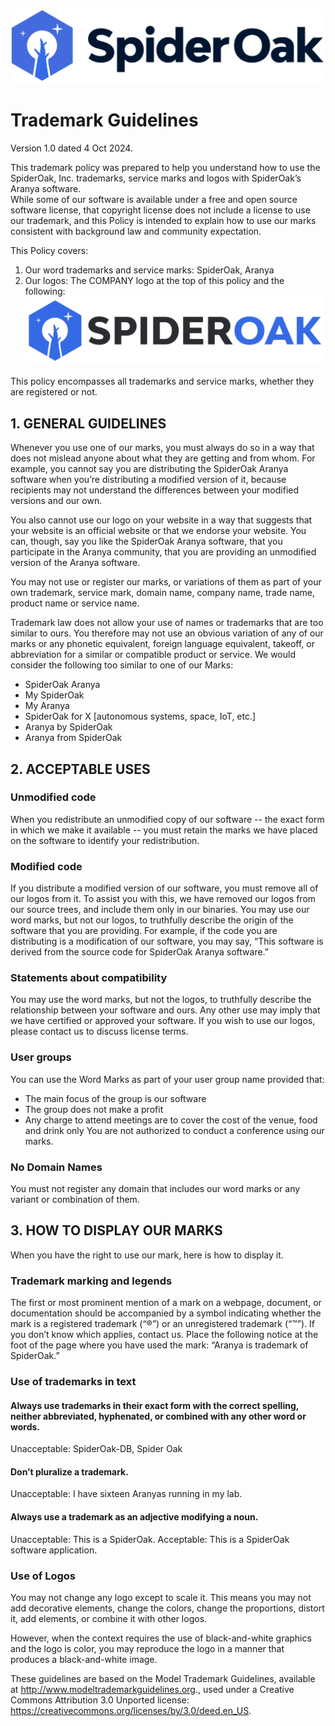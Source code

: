 ![alt text](images/SpiderOak.png "SpiderOak Logo")

# Trademark Guidelines
Version 1.0 dated 4 Oct 2024.

This trademark policy was prepared to help you understand how to use the SpiderOak, Inc. trademarks, service marks and logos with SpiderOak’s Aranya software.  
While some of our software is available under a free and open source software license, that copyright license does not include a license to use our trademark, and this Policy is intended to explain how to use our marks consistent with background law and community expectation.

This Policy covers:
1. Our word trademarks and service marks: SpiderOak, Aranya 
2. Our logos: The COMPANY logo at the top of this policy and the following:
![alt text](images/SpiderOak2.png "SpiderOak Logo 2")

This policy encompasses all trademarks and service marks, whether they are registered or not.

## 1. GENERAL GUIDELINES
Whenever you use one of our marks, you must always do so in a way that does not mislead anyone about what they are getting and from whom. For example, you cannot say you are distributing the SpiderOak Aranya software when you’re distributing a modified version of it, because recipients may not understand the differences between your modified versions and our own. 

You also cannot use our logo on your website in a way that suggests that your website is an official website or that we endorse your website. 
You can, though, say you like the SpiderOak Aranya software, that you participate in the Aranya community, that you are providing an unmodified version of the Aranya software.

You may not use or register our marks, or variations of them as part of your own trademark, service mark, domain name, company name, trade name, product name or service name.

Trademark law does not allow your use of names or trademarks that are too similar to ours. You therefore may not use an obvious variation of any of our marks or any phonetic equivalent, foreign language equivalent, takeoff, or abbreviation for a similar or compatible product or service. We would consider the following too similar to one of our Marks:
- SpiderOak Aranya
- My SpiderOak
- My Aranya
- SpiderOak for X [autonomous systems, space, IoT, etc.]
- Aranya by SpiderOak
- Aranya from SpiderOak

## 2. ACCEPTABLE USES

### Unmodified code 
When you redistribute an unmodified copy of our software -- the exact form in which we make it available -- you must retain the marks we have placed on the software to identify your redistribution. 

### Modified code
If you distribute a modified version of our software, you must remove all of our logos from it. To assist you with this, we have removed our logos from our source trees, and include them only in our binaries. You may use our word marks, but not our logos, to truthfully describe the origin of the software that you are providing.  For example, if the code you are distributing is a modification of our software, you may say, “This software is derived from the source code for SpiderOak Aranya software.” 

### Statements about compatibility
You may use the word marks, but not the logos, to truthfully describe the relationship between your software and ours. Any other use may imply that we have certified or approved your software.  If you wish to use our logos, please contact us to discuss license terms.

### User groups
You can use the Word Marks as part of your user group name provided that:
- The main focus of the group is our software
- The group does not make a profit
- Any charge to attend meetings are to cover the cost of the venue, food and drink only
You are not authorized to conduct a conference using our marks.

### No Domain Names
You must not register any domain that includes our word marks or any variant or combination of them.

## 3. HOW TO DISPLAY OUR MARKS
When you have the right to use our mark, here is how to display it. 

### Trademark marking and legends
The first or most prominent mention of a mark on a webpage, document, or documentation should be accompanied by a symbol indicating whether the mark is a registered trademark (“®”) or an unregistered trademark (“™”). If you don’t know which applies, contact us.
Place the following notice at the foot of the page where you have used the mark: “Aranya is trademark of SpiderOak.”

### Use of trademarks in text

#### Always use trademarks in their exact form with the correct spelling, neither abbreviated, hyphenated, or combined with any other word or words.
Unacceptable: SpiderOak-DB, Spider Oak

#### Don’t pluralize a trademark.
Unacceptable: I have sixteen Aranyas running in my lab.

#### Always use a trademark as an adjective modifying a noun. 
Unacceptable: This is a SpiderOak. 
Acceptable: This is a SpiderOak software application.

### Use of Logos
You may not change any logo except to scale it. This means you may not add decorative elements, change the colors, change the proportions, distort it, add elements, or combine it with other logos.

However, when the context requires the use of black-and-white graphics and the logo is color, you may reproduce the logo in a manner that produces a black-and-white image.

These guidelines are based on the Model Trademark Guidelines, available at http://www.modeltrademarkguidelines.org., used under a Creative Commons Attribution 3.0 Unported license: https://creativecommons.org/licenses/by/3.0/deed.en_US.
